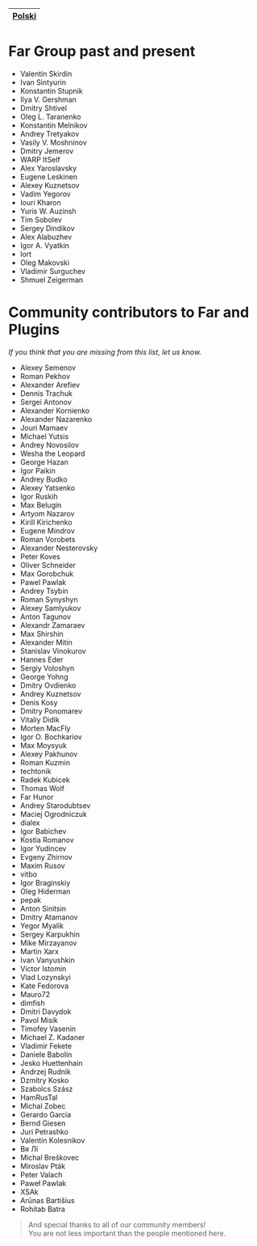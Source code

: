 ﻿|[Polski](CONTRIBUTORS-PL.md)|
|-|

# Far Group past and present
* Valentin Skirdin
* Ivan Sintyurin
* Konstantin Stupnik
* Ilya V. Gershman
* Dmitry Shtivel
* Oleg L. Taranenko
* Konstantin Melnikov
* Andrey Tretyakov
* Vasily V. Moshninov
* Dmitry Jemerov
* WARP ItSelf
* Alex Yaroslavsky
* Eugene Leskinen
* Alexey Kuznetsov
* Vadim Yegorov
* Iouri Kharon
* Yuris W. Auzinsh
* Tim Sobolev
* Sergey Dindikov
* Alex Alabuzhev
* Igor A. Vyatkin
* lort
* Oleg Makovski
* Vladimir Surguchev
* Shmuel Zeigerman

# Community contributors to Far and Plugins
*If you think that you are missing from this list, let us know.*

* Alexey Semenov
* Roman Pekhov
* Alexander Arefiev
* Dennis Trachuk
* Sergei Antonov
* Alexander Kornienko
* Alexander Nazarenko
* Jouri Mamaev
* Michael Yutsis
* Andrey Novosilov
* Wesha the Leopard
* George Hazan
* Igor Paikin
* Andrey Budko
* Alexey Yatsenko
* Igor Ruskih
* Max Belugin
* Artyom Nazarov
* Kirill Kirichenko
* Eugene Mindrov
* Roman Vorobets
* Alexander Nesterovsky
* Peter Koves
* Oliver Schneider
* Max Gorobchuk
* Pawel Pawlak
* Andrey Tsybin
* Roman Synyshyn
* Alexey Samlyukov
* Anton Tagunov
* Alexandr Zamaraev
* Max Shirshin
* Alexander Mitin
* Stanislav Vinokurov
* Hannes Eder
* Sergiy Voloshyn
* George Yohng
* Dmitry Ovdienko
* Andrey Kuznetsov
* Denis Kosy
* Dmitry Ponomarev
* Vitaliy Didik
* Morten MacFly
* Igor O. Bochkariov
* Max Moysyuk
* Alexey Pakhunov
* Roman Kuzmin
* techtonik
* Radek Kubicek
* Thomas Wolf
* Far Hunor
* Andrey Starodubtsev
* Maciej Ogrodniczuk
* dialex
* Igor Babichev
* Kostia Romanov
* Igor Yudincev
* Evgeny Zhirnov
* Maxim Rusov
* vitbo
* Igor Braginskiy
* Oleg Hiderman
* pepak
* Anton Sinitsin
* Dmitry Atamanov
* Yegor Myalik
* Sergey Karpukhin
* Mike Mirzayanov
* Martin Xarx
* Ivan Vanyushkin
* Victor Istomin
* Vlad Lozynskyi
* Kate Fedorova
* Mauro72
* dimfish
* Dmitri Davydok
* Pavol Misik
* Timofey Vasenin
* Michael Z. Kadaner
* Vladimir Fekete
* Daniele Babolin
* Jesko Huettenhain
* Andrzej Rudnik
* Dzmitry Kosko
* Szabolcs Szász
* HamRusTal
* Michal Zobec
* Gerardo Garcia
* Bernd Giesen
* Juri Petrashko
* Valentіn Kolesnіkov
* Вя Лi
* Michal Breškovec
* Miroslav Pták
* Peter Valach
* Paweł Pawlak
* XSAk
* Arūnas Bartišius
* Rohitab Batra
 
> And special thanks to all of our community members!<br/>
> You are not less important than the people mentioned here.
